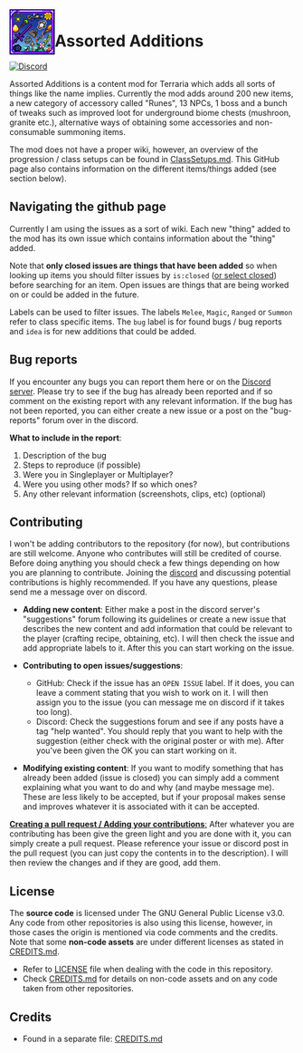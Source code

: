 <img align="left" width="80" src="icon.png" />

# Assorted Additions 

[![Discord](https://img.shields.io/discord/1233667170572177408?style=for-the-badge&logo=discord&label=Discord)](https://discord.gg/TZXJ9yGapC)

Assorted Additions is a content mod for Terraria which adds all sorts of things like the name implies. Currently the mod adds around 200 new items, a new category of accessory called "Runes", 13 NPCs, 1 boss and a bunch of tweaks such as improved loot for underground biome chests (mushroon, granite etc.), alternative ways of obtaining some accessories and non-consumable summoning items.  

The mod does not have a proper wiki, however, an overview of the progression / class setups can be found in [ClassSetups.md](ClassSetups.md). This GitHub page also contains information on the different items/things added (see section below).

## Navigating the github page

Currently I am using the issues as a sort of wiki. Each new "thing" added to the mod has its own issue which contains information about the "thing" added. 

Note that **only closed issues are things that have been added** so when looking up items you should filter issues by ```is:closed``` ([or select closed](https://github.com/JeseGamerHD/AssortedAdditions/issues?q=is%3Aissue+is%3Aclosed)) before searching for an item. Open issues are things that are being worked on or could be added in the future. 

Labels can be used to filter issues. The labels ```Melee```, ```Magic```, ```Ranged``` or ```Summon``` refer to class specific items. The ```bug``` label is for found bugs / bug reports and ```idea``` is for new additions that could be added.

## Bug reports

If you encounter any bugs you can report them here or on the [Discord server](https://discord.gg/TZXJ9yGapC). Please try to see if the bug has already been reported and if so comment on the existing report with any relevant information. If the bug has not been reported, you can either create a new issue or a post on the "bug-reports" forum over in the discord. 

**What to include in the report**:
1. Description of the bug
2. Steps to reproduce 
(if possible)
3. Were you in Singleplayer or Multiplayer?
4. Were you using other mods? If so which ones?
5. Any other relevant information (screenshots, clips, etc)
(optional)

## Contributing
I won't be adding contributors to the repository (for now), but contributions are still welcome. Anyone who contributes will still be credited of course. Before doing anything you should check a few things depending on how you are planning to contribute. Joining the [discord](https://discord.gg/TZXJ9yGapC) and discussing potential contributions is highly recommended. If you have any questions, please send me a message over on discord.

- **Adding new content**:
Either make a post in the discord server's "suggestions" forum following its guidelines or create a new issue that describes the new content and add information that could be relevant to the player (crafting recipe, obtaining, etc). I will then check the issue and add appropriate labels to it. After this you can start working on the issue.

- **Contributing to open issues/suggestions**:
  - GitHub: Check if the issue has an ```OPEN ISSUE``` label. If it does, you can leave a comment stating that you wish to work on it. I will then assign you to the issue (you can message me on discord if it takes too long).
  - Discord: Check the suggestions forum and see if any posts have a tag "help wanted". You should reply that you want to help with the suggestion (either check with the original poster or with me). After you've been given the OK you can start working on it.

- **Modifying existing content**:
If you want to modify something that has already been added (issue is closed) you can simply add a comment explaining what you want to do and why (and maybe message me). These are less likely to be accepted, but if your proposal makes sense and improves whatever it is associated with it can be accepted. 

<u> **Creating a pull request / Adding your contributions**:</u> 
After whatever you are contributing has been give the green light and you are done with it, you can simply create a pull request. Please reference your issue or discord post in the pull request (you can just copy the contents in to the description). I will then review the changes and if they are good, add them.

## License

The **source code** is licensed under The GNU General Public License v3.0. Any code from other repositories is also using this license, however, in those cases the origin is mentioned via code comments and the credits. Note that some **non-code assets** are under different licenses as stated in [CREDITS.md](CREDITS.md). 
- Refer to [LICENSE](LICENSE) file when dealing with the code in this repository.
- Check [CREDITS.md](CREDITS.md) for details on non-code assets and on any code taken from other repositories.

## Credits
- Found in a separate file: [CREDITS.md](CREDITS.md)
